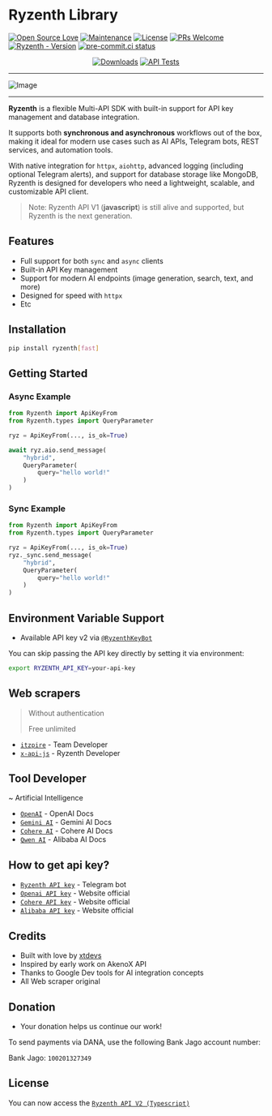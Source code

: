# Ryzenth Library
[![Open Source Love](https://badges.frapsoft.com/os/v2/open-source.png?v=103)](https://github.com/TeamKillerX/Ryzenth)
[![Maintenance](https://img.shields.io/badge/Maintained%3F-Yes-green)](https://github.com/TeamKillerX/Ryzenth/graphs/commit-activity)
[![License](https://img.shields.io/badge/License-GPL-pink)](https://github.com/TeamKillerX/Ryzenth/blob/main/LICENSE)
[![PRs Welcome](https://img.shields.io/badge/PRs-welcome-brightgreen.svg)](https://makeapullrequest.com)
[![Ryzenth - Version](https://img.shields.io/pypi/v/Ryzenth?style=round)](https://pypi.org/project/Ryzenth)
[![pre-commit.ci status](https://results.pre-commit.ci/badge/github/TeamKillerX/Ryzenth/main.svg)](https://results.pre-commit.ci/latest/github/TeamKillerX/Ryzenth/main)

<div align="center">
    <a href="https://pepy.tech/project/Ryzenth"><img src="https://static.pepy.tech/badge/Ryzenth" alt="Downloads"></a>
    <a href="https://github.com/TeamKillerX/Ryzenth/workflows/"><img src="https://github.com/TeamKillerX/Ryzenth/actions/workflows/sync-tests.yml/badge.svg" alt="API Tests"/></a>
</div>

---

![Image](https://github.com/user-attachments/assets/ebb42582-4d5d-4f6a-8e8b-78d737810510)

---

**Ryzenth** is a flexible Multi-API SDK with built-in support for API key management and database integration.

It supports both **synchronous and asynchronous** workflows out of the box, making it ideal for modern use cases such as AI APIs, Telegram bots, REST services, and automation tools.

With native integration for `httpx`, `aiohttp`, advanced logging (including optional Telegram alerts), and support for database storage like MongoDB, Ryzenth is designed for developers who need a lightweight, scalable, and customizable API client.

> Note: Ryzenth API V1 (**javascript**) is still alive and supported, but Ryzenth is the next generation.

## Features

- Full support for both `sync` and `async` clients
- Built-in API Key management
- Support for modern AI endpoints (image generation, search, text, and more)
- Designed for speed with `httpx`
- Etc

## Installation

```bash
pip install ryzenth[fast]
````

## Getting Started

### Async Example

```python
from Ryzenth import ApiKeyFrom
from Ryzenth.types import QueryParameter

ryz = ApiKeyFrom(..., is_ok=True)

await ryz.aio.send_message(
    "hybrid",
    QueryParameter(
        query="hello world!"
    )
)
```

### Sync Example

```python
from Ryzenth import ApiKeyFrom
from Ryzenth.types import QueryParameter

ryz = ApiKeyFrom(..., is_ok=True)
ryz._sync.send_message(
    "hybrid",
    QueryParameter(
        query="hello world!"
    )
)
```

## Environment Variable Support
- Available API key v2 via [`@RyzenthKeyBot`](https://t.me/RyzenthKeyBot)

You can skip passing the API key directly by setting it via environment:

```bash
export RYZENTH_API_KEY=your-api-key
```

## Web scrapers
> Without authentication
>
> Free unlimited
- [`itzpire`](https://itzpire.com) - Team Developer
- [`x-api-js`](https://x-api-js.onrender.com/docs) - Ryzenth Developer

## Tool Developer
~ Artificial Intelligence
- [`OpenAI`](https://platform.openai.com/docs) - OpenAI Docs
- [`Gemini AI`](https://ai.google.dev) - Gemini AI Docs
- [`Cohere AI`](https://docs.cohere.com/) - Cohere AI Docs
- [`Qwen AI`](https://www.alibabacloud.com/help/en/model-studio/use-qwen-by-calling-api) - Alibaba AI Docs

## How to get api key?
- [`Ryzenth API key`](https://t.me/RyzenthKeyBot) - Telegram bot
- [`Openai API key`](https://platform.openai.com/api-keys) - Website official
- [`Cohere API key`](https://dashboard.cohere.com/api-keys) - Website official
- [`Alibaba API key`](https://bailian.console.alibabacloud.com/?tab=playground#/api-key) - Website official

## Credits

* Built with love by [xtdevs](https://t.me/xtdevs)
* Inspired by early work on AkenoX API
* Thanks to Google Dev tools for AI integration concepts
* All Web scraper original

## Donation
* Your donation helps us continue our work!

To send payments via DANA, use the following Bank Jago account number:

Bank Jago: `100201327349`

## License

You can now access the [`Ryzenth API V2 (Typescript)`](https://github.com/xtsea/akenox-ts-dev/blob/main/ryzenth-api.md#-existing-api-still-alive)

